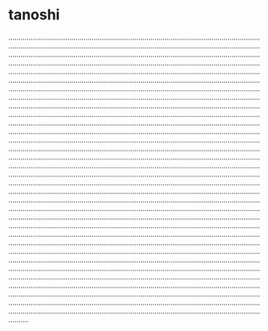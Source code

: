 # tanoshi
......................................................................................................................................................................................................................................................................................................................................................................................................................................................................................................................................................................................................................................................................................................................................................................................................................................................................................................................................................................................................................................................................................................................................................................................................................................................................................................................................................................................................................................................................................................................................................................................................................................................................................................................................................................................................................................................................................................................................................................................................................................................................................................................................................................................................................................................................................................................................................................................................................................................................................................................................................................................................................................................................................................................................................................................................................................................................................................................................................................................................................................................................................................................................................................................................................................................................................................................................................................................................................................................................................................................................................................................................................................................................................................................................................................................................................................................................................................................................................................................................................................................................................................................................................................................................................................................................